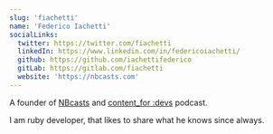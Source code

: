 ```yaml
---
slug: 'fiachetti'
name: 'Federico Iachetti'
socialLinks:
  twitter: https://twitter.com/fiachetti
  linkedIn: https://www.linkedin.com/in/federicoiachetti/
  github: https://github.com/iachettifederico
  gitLab: https://gitlab.com/fiachetti
  website: 'https://nbcasts.com'
---
```


A founder of [NBcasts](https://hanamimastery.com) and [content_for :devs](https://www.contentfor.devs) podcast.

I am ruby developer, that likes to share what he knows since always.
